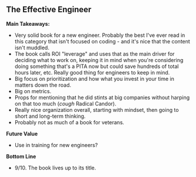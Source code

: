 ## The Effective Engineer

**Main Takeaways:**
- Very solid book for a new engineer. Probably the best I've ever read in this category that isn't focused on coding - and it's nice that the content isn't muddled.
- The book calls ROI "leverage" and uses that as the main driver for deciding what to work on, keeping it in mind when you're considering doing something that's a PITA now but could save hundreds of total hours later, etc. Really good thing for engineers to keep in mind.
- Big focus on prioritization and how what you invest in your time in matters down the road.
- Big on metrics.
- Props for mentioning that he did stints at big companies without harping on that too much (*cough* Radical Candor).
- Really nice organization overall, starting with mindset, then going to short and long-term thinking.
- Probably not as much of a book for veterans.


**Future Value**
- Use in training for new engineers?

**Bottom Line**
- 9/10. The book lives up to its title. 
<!--stackedit_data:
eyJoaXN0b3J5IjpbLTE3Mjk0NDAyOTcsLTExMTIzMzY4OTIsMT
kzNTI4NTg4Myw1NzQ3NzcwNTIsLTMzNjg0MjA5NiwtMTAwNzQw
MTQzNSwtMjQyNTM4NTcwLDE4NTM4ODY4NzQsNzcwNDk0MjUzLD
I5MjAxNDI1MSwxNDgyMzEyMzIwXX0=
-->